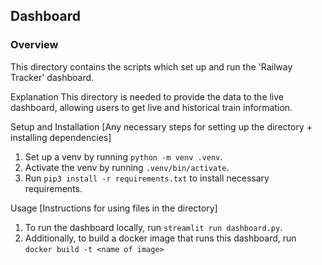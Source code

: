 ## Dashboard

### Overview
This directory contains the scripts which set up and run the 'Railway Tracker' dashboard.

Explanation
This directory is needed to provide the data to the live dashboard, allowing users to get live and historical train information.

Setup and Installation
[Any necessary steps for setting up the directory + installing dependencies]
1. Set up a venv by running `python -m venv .venv`.
2. Activate the venv by running `.venv/bin/activate`.
3. Run `pip3 install -r requirements.txt` to install necessary requirements.

Usage
[Instructions for using files in the directory]
1. To run the dashboard locally, run `streamlit run dashboard.py`.
2. Additionally, to build a docker image that runs this dashboard, run `docker build -t <name of image>`



